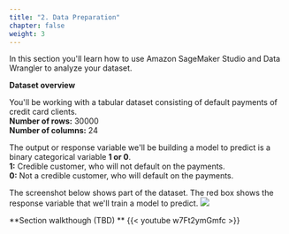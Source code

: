 ```yaml
---
title: "2. Data Preparation"
chapter: false
weight: 3
---
```


In this section you'll learn how to use Amazon SageMaker Studio and Data Wrangler to analyze your dataset.


**Dataset overview**

You'll be working with a tabular dataset consisting of default payments of credit card clients.
<br> **Number of rows:** 30000 <br> **Number of columns:** 24

The output or response variable we'll be building a model to predict is a binary categorical variable **1 or 0**. <br>
**1:** Credible customer, who will not default on the payments. <br>
**0:** Not a credible customer, who will default on the payments.

The screenshot below shows part of the dataset. The red box shows the response variable that we'll train a model to predict.
![](/images/dataset_csv.png)

**Section walkthough (TBD) **
{{< youtube w7Ft2ymGmfc >}}
